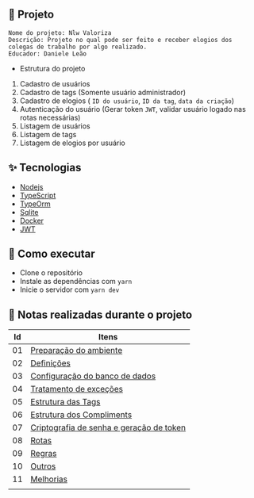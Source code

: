 ## 🌱 Projeto

```console
Nome do projeto: Nlw Valoriza
Descrição: Projeto no qual pode ser feito e receber elogios dos colegas de trabalho por algo realizado.
Educador: Daniele Leão
```
- Estrutura do projeto

1. Cadastro de usuários
2. Cadastro de tags (Somente usuário administrador)
3. Cadastro de elogios ( `ID do usuário`, `ID da tag`, `data da criação`)
4. Autenticação do usuário (Gerar token `JWT`, validar usuário logado nas rotas necessárias)
5. Listagem de usuários
6. Listagem de tags
7. Listagem de elogios por usuário   


## ✨ Tecnologias


- [Nodejs](https://nodejs.org/en/)
- [TypeScript](https://www.typescriptlang.org/)
- [TypeOrm](https://typeorm.io/#/)
- [Sqlite](https://www.sqlite.org/)
- [Docker](https://www.docker.com/)
- [JWT](https://jwt.io/)

## 🚀 Como executar

- Clone o repositório
- Instale as dependências com `yarn`
- Inicie o servidor com `yarn dev`


## 📝 Notas realizadas durante o projeto

| Id | Itens |
| --- |---------- |
| 01 | [Preparação do ambiente](notas/ambiente.md)|
| 02 | [Definições](notas/camadas.md)|
| 03 | [Configuração do banco de dados](notas/bancodedados.md)|
| 04 | [Tratamento de exceções](notas/tratamentodeerros.md)|
| 05 | [Estrutura das Tags](notas/estruturadetags.md)|
| 06 | [Estrutura dos Compliments](notas/estruturacompliments.md)|
| 07 | [Criptografia de senha e geração de token](notas/jwt.md)|
| 08 | [Rotas](notas/rotas.md)|
| 09 | [Regras](notas/regras.md)|
| 10 | [Outros](notas/outros.md)|
| 11 | [Melhorias](notas/melhorias.md)|
|        |        |










